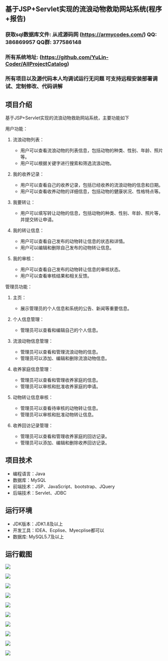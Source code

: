 ## 基于JSP+Servlet实现的流浪动物救助网站系统(程序+报告)

###  获取sql数据库文件: 从戎源码网 (https://armycodes.com/) QQ: 386869957 QQ群: 377586148
###  所有系统地址: (https://github.com/YuLin-Coder/AllProjectCatalog) 
###  所有项目以及源代码本人均调试运行无问题 可支持远程安装部署调试、定制修改、代码讲解

## 项目介绍
基于JSP+Servlet实现的流浪动物救助网站系统，主要功能如下

用户功能：

1. 流浪动物列表：
   - 用户可以查看流浪动物的列表信息，包括动物的种类、性别、年龄、照片等。
   - 用户可以根据关键字进行搜索和筛选流浪动物。

2. 我的收养记录：
   - 用户可以查看自己的收养记录，包括已经收养的流浪动物的信息和日期。
   - 用户可以查看收养动物的详细信息，包括动物的健康状况、性格特点等。

3. 我要转让：
   - 用户可以填写转让动物的信息，包括动物的种类、性别、年龄、照片等，并提交转让申请。

4. 我的转让信息：
   - 用户可以查看自己发布的动物转让信息的状态和详情。
   - 用户可以编辑和删除自己发布的动物转让信息。

5. 我的审核：
   - 用户可以查看自己发布的动物转让信息的审核状态。
   - 用户可以查看审核结果和相关反馈。

管理员功能：

1. 主页：
   - 展示管理员的个人信息和系统的公告、新闻等重要信息。

2. 个人信息管理：
   - 管理员可以查看和编辑自己的个人信息。

3. 流浪动物信息管理：
   - 管理员可以查看和管理流浪动物的信息。
   - 管理员可以添加、编辑和删除流浪动物信息。

4. 收养家庭信息管理：
   - 管理员可以查看和管理收养家庭的信息。
   - 管理员可以审核和批准收养家庭的申请。

5. 动物转让信息审核：
   - 管理员可以查看待审核的动物转让信息。
   - 管理员可以审核和批准动物转让信息。

6. 收养回访记录管理：
   - 管理员可以查看和管理收养家庭的回访记录。
   - 管理员可以添加、编辑和删除收养回访记录。

## 项目技术
- 编程语言：Java
- 数据库：MySQL
- 前端技术：JSP、JavaScript、bootstrap、JQuery
- 后端技术：Servlet、JDBC

## 运行环境
- JDK版本：JDK1.8及以上
- 开发工具：IDEA、Ecplise、Myecplise都可以
- 数据库: MySQL5.7及以上

## 运行截图
![](screenshot/1.png)

![](screenshot/2.png)

![](screenshot/3.png)

![](screenshot/4.png)

![](screenshot/5.png)

![](screenshot/6.png)

![](screenshot/7.png)

![](screenshot/8.png)

![](screenshot/9.png)

![](screenshot/10.png)